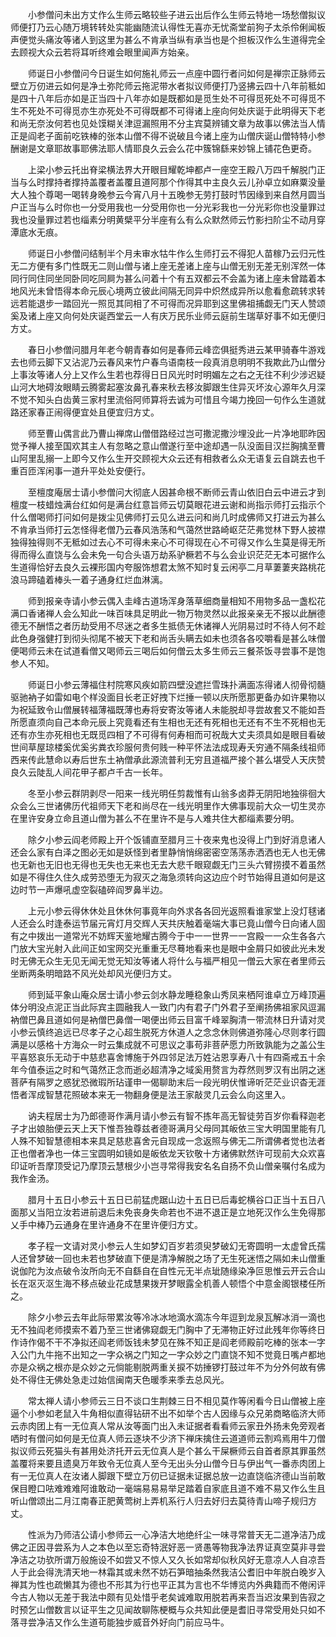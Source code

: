 <!-- { "loadSidebar": true } -->
　　小参僧问未出方丈作么生师云略较些子进云出后作么生师云特地一场愁僧拟议师便打乃云心随万境转转处实能幽随流认得性无喜亦无忧斋堂前狗子太杀伶俐闻板声便觉头痛汝等诸人到这里为甚么不肯承当纵有承当也是个担板汉作么生道得完全去顾视大众云若将耳听终难会眼里闻声方始亲。

　　师诞日小参僧问今日诞生如何施礼师云一点座中圆行者问如何是禅宗正脉师云壁立万仞进云如何是净土弥陀师云拖泥带水者拟议师便打乃竖拂云四十八年前秪如是四十八年后亦如是正当四十八年亦如是既都如是觅生处不可得觅死处不可得觅不生不死处不可得觅亦生亦死处不可得既都不可得诸上座向何处庆诞于此明得天下老和尚无奈汝何若也见处馍糊关津逗漏照用不分主宾莫辨铺文章为故事以佛法当人情正是阎老子面前吃铁棒的张本山僧不得不说破且今诸上座为山僧庆诞山僧特特小参酬谢是文章耶故事耶佛法耶人情耶良久云会么花中簇锦繇来妙锦上铺花色更奇。

　　上梁小参云托出脊梁横法界大开眼目耀乾坤都卢一座空王殿八万四千解脱门正当与么时撑持者撑持盖覆者盖覆且道阿那个作得其中主良久云儿孙卓立如麻粟没量大人独个尊喝一喝转身晚参云今宵八月十五晚参无劳打鼓时节因缘到来自然月圆当户正当与么时你也一分受用我也一分受用你也一分光彩我也一分光彩你也没量罪过我也没量罪过若也缁素分明黄檗平分半座有么有么众默然师云竹影扫阶尘不动月穿潭底水无痕。

　　师诞日小参僧问结制半个月未审水牯牛作么生师打云不得犯人苗稼乃云归元性无二方便有多门性既无二则山僧与诸上座无差诸上座与山僧无别无差无别浑然一体同行同住同坐同卧同吃同屙为甚么问着十个有五双都云不会盖为诸上座未曾踏着本地风光未曾悟得本命元辰心境两立彼此间隔无同异中炽然成异所以愈看愈疏转求转远若能退步一踏回光一照觅其同相了不可得而况异耶到这里佛祖捕觑无门天人赞颂奚及诸上座又向何处庆诞西堂云一人有庆万民乐业师云庭前生瑞草好事不如无便归方丈。

　　春日小参僧问腊月年老今朝青春如何是春师云峰峦俱挺秀进云某甲骑春牛游戏去也师云脚下又沾泥乃云春风来竹户春鸟语南枝一段真消息明明不我欺此乃山僧分上事汝等诸人分上又作么生若也荐得日日风光时时明媚左之右之无往不利少涉迟疑山河大地碍汝眼睛云腾雾起塞汝鼻孔春来秋去移汝脚跟生住异灭坏汝心源年久月深不觉不知头白齿黄三家村里流俗阿师算将去诚为可惜且今竭力挽回一句作么生道就路还家春正闹得便宜处且便宜归方丈。

　　师至曹山偶言此乃曹山禅席山僧借路经过岂可撒泥撒沙埋没此一片净地耶昨因觉予禅人接至国欢其主人有忽略之意山僧遂行至中途却遇一队没面目汉拦胸擒至曹山阿里乱搦一上即今又作么生开交顾视大众云还有相救者么众无语复云自跳去也千重百匝浑闲事一道升平处处安便行。

　　至檀度庵居士请小参僧问大彻底人因甚命根不断师云青山依旧白云中进云才到檀度一枝蜡烛满台红如何是满台红意旨师云切莫眼花进云谢和尚指示师打云指示个什么僧喝师打问如何是拨尘见佛师打云见么进云问和尚几时成佛师又打进云为甚么不肯承当师打云怎怪得老僧乃云春风浩荡和气蔼然世路崎岖茫茫弗觉林下野人披襟独得独得则不无秪如过去心不可得未来心不可得现在心不可得又作么生莫是得无所得而得么直饶与么会未免一句合头语万劫系驴橛若不与么会业识茫茫无本可据作么生道得恰好去良久云裸形国内夸服饰想君太煞不知时复云闲亭二月草萋萋夹路桃花浪马蹄磕着棒头一着子通身红烂血淋漓。

　　师到报亲寺请小参云偶入圭峰古道场浑身落草细商量相知不用物多品一盏松花满口香诸禅人会么知此一味百味具足明此一物万物灵然以此报亲亲无不报以此酬德德无不酬悟之者历劫受用不尽迷之者多生抵债无休诸禅人光阴易过时不待人何不趁此色身强健打到彻头彻尾不被天下老和尚舌头瞒去如未也须各各咬嚼看是甚么味僧便喝师云未在试道看僧又喝师云三喝后如何僧云太多生师云三餐茶饭寻尝事不是饱参人不知。

　　师诞日小参云薄福住村院寒风疾如箭四壁没遮拦雪珠扑满面冻得诸人彻骨彻髓驱驰衲子如雷如电个样没面目长老正好拽下烂捶一顿以庆所愿那更备办如许果物以为祝延致令山僧展转福薄福既薄也寿将安寄汝等诸人未能脱却寻尝故套又不能如吾所愿直须向自己本命元辰上究竟看还有生相也无还有死相也无还有不生不死相也无还有亦生亦死相也无既觅四相了不可得有何寿相而可祝哉大丈夫须具如是眼目看破世间草屋琼楼奚优奚劣粪衣珍服何贵何贱一种平怀法法成现寿夭穷通不隔条线祖师西来传此慧命以寿后世东土衲僧承此源流普利无穷且道福严接个甚么堪受人天庆赞良久云陡乱人间花甲子都卢千古一长年。

　　冬至小参云群阴剥尽一阳来一线光明任剪裁惟有山翁多卤莽无阴阳地独徘徊大众会么三世诸佛历代祖师天下老和尚尽在一线光明里作大佛事现前大众一切生灵亦在里许安身立命且道山僧为甚么不在里许不是与人难共住大都缁素要分明。

　　除夕小参云阎老师殿上开个饭铺直至腊月三十夜来鬼也没得上门到好消息诸人还会么家有白泽之图必无如是妖怪到者里静悄悄绵密密空荡荡赤洒洒也无人也无佛也无新也无旧也无得也无失也无来也无去大悲千眼窥觑无门三头六臂捞摸不着虽然如是不得住久住久成劳恐堕无为寂灭之海急须转向这边应个时节始得且道如何是这边时节一声爆吼虚空裂磕碎阎罗鼻半边。

　　上元小参云得休休处且休休何事竟年向外求各各回光返照看谁家堂上没灯毬诸人还会么时逢泰运节届元宵灯月交辉人天共庆触着毫端大事已竟山僧今日向诸人固有之中拨出一道常光不妨辉天鉴地耀古腾今于中一一世界一一宫殿一一众生各各六门放大宝光射入此间正如宝网交光重重无尽蓦地看来也是眼中金屑只如彼此光未发时无佛无众生无见无闻无觉无知汝等诸人将什么与福严相见一僧云大家在者里师云坐断两条明暗路不风光处却风光便归方丈。

　　师到延平象山庵众居士请小参云剑水静龙睡稳象山秀凤来栖阿谁卓立万峰顶遍体分明没点泥正当此际宾主圆融我人一致门内有君子门外君子至阐扬佛祖家风逗漏衲僧巴鼻且道如何是衲僧巴鼻僧一喝便出师云目富千峰翠胸清一带流林日升请对灵小参云慎终追远已尽孝子之心超生脱死方休道人之念念休则佛道弥隆心尽则孝行圆满是以感格十方海众一时云集成就不可思议之事苟非菩萨愿力所致孰能为之盖公生平喜怒哀乐无动于中慈悲喜舍博施于外四邻足法万姓沾恩享寿八十有四斋戒五十余年今值泰运之时和气蔼然正念而逝必超清净之域奚用赘言为荐然则罗汉有出阴之迷菩萨有隔罗之惑犹恐微瑕所玷谨申一偈聊助末后一段光明伏惟谛听茫茫业识杳无涯悟者浑成智慧花照破本来无一物翻身便是法王家敲灵几云会么向这里入。

　　讷夫程居士为乃郎德哥作满月请小参云有智不拣年高无智徒劳百岁你看释迦老子才出娘胎便云天上天下惟吾独尊兹者德哥满月父母同其皈依三宝大明国里能有几人殊不知智慧德相本来具足慈悲喜舍元自现成一念返照与佛无二所谓佛者觉也法者正也僧者净也一体三宝圆明如镜如是皈依龙天钦敬十方诸佛默然许可现前大众欢喜印证听吾摩顶受记乃摩顶云慧根少小岂寻常得我安名名自扬不负山僧亲嘱付名成为我作金汤。

　　腊月十五日小参云十五日已前猛虎踞山边十五日已后毒蛇横谷口正当十五日八面那乂当阳立汝若进前退后未免丧身失命若也不进不退正是立地死汉作么生免得那乂手中棒乃云通身在里许通身不在里许便归方丈。

　　孝子程一文请对灵小参云人生如梦幻百岁若须臾梦破幻无寄圆明一太虚曾氏孺人还曾梦破一回也未若也梦破直下便是清净解脱之场了无生死迷悟之隔如未山僧重说伽陀为汝点破令汝所向无不自繇自在自性元无半点玼随缘染净叵思惟云开云合山长在沤灭沤生海不移点破业花成慧果拨开梦眼露全机善人顿悟个中意金阁银楼任所之。

　　除夕小参云去年此际带累汝等冷冰冰地滴水滴冻今年逗到龙泉瓦解冰消一滴也无不独阎老师摸索不着乃至三世诸佛窥觑无门胸中了无滞物正好过此残年你等终日作诗作偈不干不净拟还阎老师饭钱未梦见在殊不知正是阎老师殿前吃棒的张本一字入公门九牛拖不出知之一字众祸之门知之一字众妙之门直饶不知不觉竟日嘴卢都地亦是众祸之根亦是众妙之元倘能剔脱两重关捩不妨捶锣打鼓过年不为分外何故有佛处不得住无佛处急走过始信闽南天色暖季来季去总风光。

　　常太禅人请小参师云三日不谈口生荆棘三日不相见莫作等闲看今日山僧被上座逼个小参如老鼠入牛角相似直得钻研不出不如举个古人因缘与众兄弟商略临济大师云赤肉团上有一无位真人常从汝等面门出入未证据者看看师云家丑外扬未免旁观者哂时有僧问如何是无位真人师云逐块不少济下禅床擒住云道道师云割鸡焉用牛刀僧拟议师云死猫头有甚用处济托开云无位真人是个甚么干屎橛师云自首者原其罪虽然盖覆将来要且遗臭万年致令无位真人至今无出头分山僧今日与伊出气一番赤肉团上有一无位真人在汝诸人脚跟下壁立万仞已证据未证据总放一边直饶临济德山当前敢保目瞪口呿难难难阿谁敢动一毫端易易易举足踏着自家底且道不难不易又作么生且听山僧颂出二月江南春正肥黄莺树上弄机系行人归去好归去莫待青山啼子规归方丈。

　　性派为乃师洁公请小参师云一心净洁大地绝纤尘一味寻常普天无二道净洁乃成佛之正因寻尝系为人之本色以至忘奇特泯好恶一贤愚等物我净法界证真空莫非寻尝净洁之功欤所谓万般施设不如尝又不惊人又久长如常却似秋风好无意凉人人自凉吾人于此会得洗清天地一林霜其或未然不妨石笋暗抽条然我洁公耆旧中年脱白晚岁入禅其为性也疏懒其为德也不形其为行也平正其为言也不华博览内外典籍而不倦闲评今古人物以无差于我法中颇有见处惜乎老矣诚难取用脱若再来吾当迟汝果到告寂之时预乞山僧数言以证平生之见闻故聊陈梗概与众共知此便是耆旧寻常受用处只如不落寻尝净洁又作么生道苟能独步威音外好向门前应马牛。

